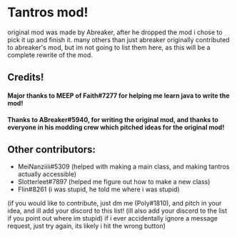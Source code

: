 # Tantros mod!
original mod was made by Abreaker, after he dropped the mod i chose to pick it up and finish it. many others than just abreaker originally contributed to abreaker's mod, but im not going to list them here, as this will be a complete rewrite of the mod. 

## Credits!

#### Major thanks to MEEP of Faith#7277 for helping me learn java to write the mod!

#### Thanks to ABreaker#5940, for writing the original mod, and thanks to everyone in his modding crew which pitched ideas for the original mod!

## Other contributors:

- MeiNanziiii#5309 (helped with making a main class, and making tantros actually accessible)
- Slotterleet#7897 (helped me figure out how to make a new class)
- Flin#8261 (i was stupid, he told me where i was stupid)

(if you would like to contribute, just dm me (Poly#1810), and pitch in your idea, and ill add your discord to this list! (ill also add your discord to the list if you point out where im stupid) if i ever accidentally ignore a message request, just try again, its likely i hit the wrong button)
